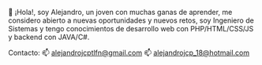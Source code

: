 👋 ¡Hola!, soy Alejandro, un joven con muchas ganas de aprender, me considero abierto a nuevas oportunidades y nuevos retos, soy Ingeniero de Sistemas y tengo conocimientos de desarrollo web con PHP/HTML/CSS/JS y backend con JAVA/C#.

Contacto:
📫 alejandrojcptlfn@gmail.com
📫 alejandrojcp_18@hotmail.com



<!---
AleJCP/AleJCP is a ✨ special ✨ repository because its `README.md` (this file) appears on your GitHub profile.
You can click the Preview link to take a look at your changes.
--->
